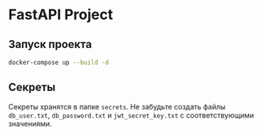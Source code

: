 # FastAPI Project

## Запуск проекта

```bash
docker-compose up --build -d
```

## Секреты
Секреты хранятся в папке `secrets`. Не забудьте создать файлы `db_user.txt`, `db_password.txt` и `jwt_secret_key.txt` с соответствующими значениями.